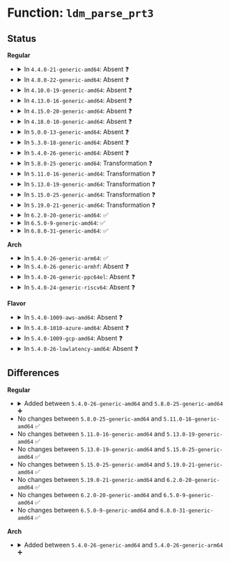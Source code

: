 # Function: <code>ldm_parse_prt3</code>

## Status
<b>Regular</b>
<ul>
<li>
<details>
<summary>In <code>4.4.0-21-generic-amd64</code>: Absent ❓</summary>

```json
{
  "name": "ldm_parse_prt3",
  "collision_type": "Unique Static",
  "inline_type": "Full",
  "funcs": [
    {
      "addr": 18446744071582844235,
      "name": "ldm_parse_prt3",
      "external": false,
      "loc": "block/partitions/ldm.c:997",
      "file": "block/partitions/ldm.c",
      "inline": "not declared, inlined",
      "caller_inline": [
        "block/partitions/ldm.c:ldm_ldmdb_add"
      ],
      "caller_func": []
    }
  ],
  "symbols": []
}
```
</details>
</li>
<li>
<details>
<summary>In <code>4.8.0-22-generic-amd64</code>: Absent ❓</summary>

```json
{
  "name": "ldm_parse_prt3",
  "collision_type": "Unique Static",
  "inline_type": "Full",
  "funcs": [
    {
      "addr": 18446744071583127817,
      "name": "ldm_parse_prt3",
      "external": false,
      "loc": "block/partitions/ldm.c:945",
      "file": "block/partitions/ldm.c",
      "inline": "not declared, inlined",
      "caller_inline": [
        "block/partitions/ldm.c:ldm_ldmdb_add"
      ],
      "caller_func": []
    }
  ],
  "symbols": []
}
```
</details>
</li>
<li>
<details>
<summary>In <code>4.10.0-19-generic-amd64</code>: Absent ❓</summary>

```json
{
  "name": "ldm_parse_prt3",
  "collision_type": "Unique Static",
  "inline_type": "Full",
  "funcs": [
    {
      "addr": 18446744071583239737,
      "name": "ldm_parse_prt3",
      "external": false,
      "loc": "block/partitions/ldm.c:945",
      "file": "block/partitions/ldm.c",
      "inline": "not declared, inlined",
      "caller_inline": [
        "block/partitions/ldm.c:ldm_ldmdb_add"
      ],
      "caller_func": []
    }
  ],
  "symbols": []
}
```
</details>
</li>
<li>
<details>
<summary>In <code>4.13.0-16-generic-amd64</code>: Absent ❓</summary>

```json
{
  "name": "ldm_parse_prt3",
  "collision_type": "Unique Static",
  "inline_type": "Full",
  "funcs": [
    {
      "addr": 18446744071583293224,
      "name": "ldm_parse_prt3",
      "external": false,
      "loc": "block/partitions/ldm.c:945",
      "file": "block/partitions/ldm.c",
      "inline": "not declared, inlined",
      "caller_inline": [
        "block/partitions/ldm.c:ldm_ldmdb_add"
      ],
      "caller_func": []
    }
  ],
  "symbols": []
}
```
</details>
</li>
<li>
<details>
<summary>In <code>4.15.0-20-generic-amd64</code>: Absent ❓</summary>

```json
{
  "name": "ldm_parse_prt3",
  "collision_type": "Unique Static",
  "inline_type": "Full",
  "funcs": [
    {
      "addr": 18446744071583474308,
      "name": "ldm_parse_prt3",
      "external": false,
      "loc": "block/partitions/ldm.c:945",
      "file": "block/partitions/ldm.c",
      "inline": "not declared, inlined",
      "caller_inline": [
        "block/partitions/ldm.c:ldm_ldmdb_add"
      ],
      "caller_func": []
    }
  ],
  "symbols": []
}
```
</details>
</li>
<li>
<details>
<summary>In <code>4.18.0-10-generic-amd64</code>: Absent ❓</summary>

```json
{
  "name": "ldm_parse_prt3",
  "collision_type": "Unique Static",
  "inline_type": "Full",
  "funcs": [
    {
      "addr": 18446744071583686791,
      "name": "ldm_parse_prt3",
      "external": false,
      "loc": "block/partitions/ldm.c:945",
      "file": "block/partitions/ldm.c",
      "inline": "not declared, inlined",
      "caller_inline": [
        "block/partitions/ldm.c:ldm_ldmdb_add"
      ],
      "caller_func": []
    }
  ],
  "symbols": []
}
```
</details>
</li>
<li>
<details>
<summary>In <code>5.0.0-13-generic-amd64</code>: Absent ❓</summary>

```json
{
  "name": "ldm_parse_prt3",
  "collision_type": "Unique Static",
  "inline_type": "Full",
  "funcs": [
    {
      "addr": 18446744071583794363,
      "name": "ldm_parse_prt3",
      "external": false,
      "loc": "block/partitions/ldm.c:942",
      "file": "block/partitions/ldm.c",
      "inline": "not declared, inlined",
      "caller_inline": [
        "block/partitions/ldm.c:ldm_ldmdb_add"
      ],
      "caller_func": []
    }
  ],
  "symbols": []
}
```
</details>
</li>
<li>
<details>
<summary>In <code>5.3.0-18-generic-amd64</code>: Absent ❓</summary>

```json
{
  "name": "ldm_parse_prt3",
  "collision_type": "Unique Static",
  "inline_type": "Full",
  "funcs": [
    {
      "addr": 18446744071583984939,
      "name": "ldm_parse_prt3",
      "external": false,
      "loc": "block/partitions/ldm.c:928",
      "file": "block/partitions/ldm.c",
      "inline": "not declared, inlined",
      "caller_inline": [
        "block/partitions/ldm.c:ldm_ldmdb_add"
      ],
      "caller_func": []
    }
  ],
  "symbols": []
}
```
</details>
</li>
<li>
<details>
<summary>In <code>5.4.0-26-generic-amd64</code>: Absent ❓</summary>

```json
{
  "name": "ldm_parse_prt3",
  "collision_type": "Unique Static",
  "inline_type": "Full",
  "funcs": [
    {
      "addr": 18446744071584088315,
      "name": "ldm_parse_prt3",
      "external": false,
      "loc": "block/partitions/ldm.c:928",
      "file": "block/partitions/ldm.c",
      "inline": "not declared, inlined",
      "caller_inline": [
        "block/partitions/ldm.c:ldm_ldmdb_add"
      ],
      "caller_func": []
    }
  ],
  "symbols": []
}
```
</details>
</li>
<li>
<details>
<summary>In <code>5.8.0-25-generic-amd64</code>: Transformation ❓</summary>

```c
bool ldm_parse_prt3(const u8 * buffer, int buflen, struct vblk * vb)
```

```json
{
  "name": "ldm_parse_prt3",
  "collision_type": "Unique Static",
  "inline_type": "No",
  "funcs": [
    {
      "addr": 0,
      "name": "ldm_parse_prt3",
      "external": false,
      "loc": "block/partitions/ldm.c:928",
      "file": "block/partitions/ldm.c",
      "inline": "seen, unknown",
      "caller_inline": [],
      "caller_func": [
        "block/partitions/ldm.c:ldm_parse_vblk"
      ]
    }
  ],
  "symbols": [
    {
      "addr": 18446744071584482208,
      "name": "ldm_parse_prt3",
      "section": ".text",
      "bind": "STB_LOCAL",
      "size": 395
    },
    {
      "addr": 18446744071584489650,
      "name": "ldm_parse_prt3.cold",
      "section": ".text",
      "bind": "STB_LOCAL",
      "size": 230
    }
  ]
}
```
</details>
</li>
<li>
<details>
<summary>In <code>5.11.0-16-generic-amd64</code>: Transformation ❓</summary>

```c
bool ldm_parse_prt3(const u8 * buffer, int buflen, struct vblk * vb)
```

```json
{
  "name": "ldm_parse_prt3",
  "collision_type": "Unique Static",
  "inline_type": "No",
  "funcs": [
    {
      "addr": 0,
      "name": "ldm_parse_prt3",
      "external": false,
      "loc": "block/partitions/ldm.c:928",
      "file": "block/partitions/ldm.c",
      "inline": "seen, unknown",
      "caller_inline": [],
      "caller_func": [
        "block/partitions/ldm.c:ldm_parse_vblk"
      ]
    }
  ],
  "symbols": [
    {
      "addr": 18446744071584595600,
      "name": "ldm_parse_prt3",
      "section": ".text",
      "bind": "STB_LOCAL",
      "size": 395
    },
    {
      "addr": 18446744071591374767,
      "name": "ldm_parse_prt3.cold",
      "section": ".text",
      "bind": "STB_LOCAL",
      "size": 230
    }
  ]
}
```
</details>
</li>
<li>
<details>
<summary>In <code>5.13.0-19-generic-amd64</code>: Transformation ❓</summary>

```c
bool ldm_parse_prt3(const u8 * buffer, int buflen, struct vblk * vb)
```

```json
{
  "name": "ldm_parse_prt3",
  "collision_type": "Unique Static",
  "inline_type": "No",
  "funcs": [
    {
      "addr": 0,
      "name": "ldm_parse_prt3",
      "external": false,
      "loc": "block/partitions/ldm.c:928",
      "file": "block/partitions/ldm.c",
      "inline": "seen, unknown",
      "caller_inline": [],
      "caller_func": [
        "block/partitions/ldm.c:ldm_parse_vblk"
      ]
    }
  ],
  "symbols": [
    {
      "addr": 18446744071584627056,
      "name": "ldm_parse_prt3",
      "section": ".text",
      "bind": "STB_LOCAL",
      "size": 397
    },
    {
      "addr": 18446744071591317114,
      "name": "ldm_parse_prt3.cold",
      "section": ".text",
      "bind": "STB_LOCAL",
      "size": 232
    }
  ]
}
```
</details>
</li>
<li>
<details>
<summary>In <code>5.15.0-25-generic-amd64</code>: Transformation ❓</summary>

```c
bool ldm_parse_prt3(const u8 * buffer, int buflen, struct vblk * vb)
```

```json
{
  "name": "ldm_parse_prt3",
  "collision_type": "Unique Static",
  "inline_type": "No",
  "funcs": [
    {
      "addr": 0,
      "name": "ldm_parse_prt3",
      "external": false,
      "loc": "block/partitions/ldm.c:928",
      "file": "block/partitions/ldm.c",
      "inline": "seen, unknown",
      "caller_inline": [],
      "caller_func": [
        "block/partitions/ldm.c:ldm_parse_vblk"
      ]
    }
  ],
  "symbols": [
    {
      "addr": 18446744071585042368,
      "name": "ldm_parse_prt3",
      "section": ".text",
      "bind": "STB_LOCAL",
      "size": 397
    },
    {
      "addr": 18446744071592317154,
      "name": "ldm_parse_prt3.cold",
      "section": ".text",
      "bind": "STB_LOCAL",
      "size": 232
    }
  ]
}
```
</details>
</li>
<li>
<details>
<summary>In <code>5.19.0-21-generic-amd64</code>: Transformation ❓</summary>

```c
bool ldm_parse_prt3(const u8 * buffer, int buflen, struct vblk * vb)
```

```json
{
  "name": "ldm_parse_prt3",
  "collision_type": "Unique Static",
  "inline_type": "No",
  "funcs": [
    {
      "addr": 0,
      "name": "ldm_parse_prt3",
      "external": false,
      "loc": "block/partitions/ldm.c:921",
      "file": "block/partitions/ldm.c",
      "inline": "seen, unknown",
      "caller_inline": [],
      "caller_func": [
        "block/partitions/ldm.c:ldm_parse_vblk"
      ]
    }
  ],
  "symbols": [
    {
      "addr": 18446744071585761504,
      "name": "ldm_parse_prt3",
      "section": ".text",
      "bind": "STB_LOCAL",
      "size": 418
    },
    {
      "addr": 18446744071594101743,
      "name": "ldm_parse_prt3.cold",
      "section": ".text",
      "bind": "STB_LOCAL",
      "size": 232
    }
  ]
}
```
</details>
</li>
<li>
<details>
<summary>In <code>6.2.0-20-generic-amd64</code>: ✅</summary>

```c
bool ldm_parse_prt3(const u8 * buffer, int buflen, struct vblk * vb)
```

```json
{
  "name": "ldm_parse_prt3",
  "collision_type": "Unique Static",
  "inline_type": "No",
  "funcs": [
    {
      "addr": 18446744071586543888,
      "name": "ldm_parse_prt3",
      "external": false,
      "loc": "block/partitions/ldm.c:921",
      "file": "block/partitions/ldm.c",
      "inline": "seen, unknown",
      "caller_inline": [],
      "caller_func": [
        "block/partitions/ldm.c:ldm_parse_vblk"
      ]
    }
  ],
  "symbols": [
    {
      "addr": 18446744071586543888,
      "name": "ldm_parse_prt3",
      "section": ".text",
      "bind": "STB_LOCAL",
      "size": 631
    }
  ]
}
```
</details>
</li>
<li>
<details>
<summary>In <code>6.5.0-9-generic-amd64</code>: ✅</summary>

```c
bool ldm_parse_prt3(const u8 * buffer, int buflen, struct vblk * vb)
```

```json
{
  "name": "ldm_parse_prt3",
  "collision_type": "Unique Static",
  "inline_type": "No",
  "funcs": [
    {
      "addr": 18446744071586794672,
      "name": "ldm_parse_prt3",
      "external": false,
      "loc": "block/partitions/ldm.c:921",
      "file": "block/partitions/ldm.c",
      "inline": "seen, unknown",
      "caller_inline": [],
      "caller_func": [
        "block/partitions/ldm.c:ldm_parse_vblk"
      ]
    }
  ],
  "symbols": [
    {
      "addr": 18446744071586794672,
      "name": "ldm_parse_prt3",
      "section": ".text",
      "bind": "STB_LOCAL",
      "size": 642
    }
  ]
}
```
</details>
</li>
<li>
<details>
<summary>In <code>6.8.0-31-generic-amd64</code>: ✅</summary>

```c
bool ldm_parse_prt3(const u8 * buffer, int buflen, struct vblk * vb)
```

```json
{
  "name": "ldm_parse_prt3",
  "collision_type": "Unique Static",
  "inline_type": "No",
  "funcs": [
    {
      "addr": 18446744071587071504,
      "name": "ldm_parse_prt3",
      "external": false,
      "loc": "block/partitions/ldm.c:921",
      "file": "block/partitions/ldm.c",
      "inline": "seen, unknown",
      "caller_inline": [],
      "caller_func": [
        "block/partitions/ldm.c:ldm_parse_vblk"
      ]
    }
  ],
  "symbols": [
    {
      "addr": 18446744071587071504,
      "name": "ldm_parse_prt3",
      "section": ".text",
      "bind": "STB_LOCAL",
      "size": 642
    }
  ]
}
```
</details>
</li>
</ul>
<b>Arch</b>
<ul>
<li>
<details>
<summary>In <code>5.4.0-26-generic-arm64</code>: ✅</summary>

```c
bool ldm_parse_prt3(const u8 * buffer, int buflen, struct vblk * vb)
```

```json
{
  "name": "ldm_parse_prt3",
  "collision_type": "Unique Static",
  "inline_type": "No",
  "funcs": [
    {
      "addr": 18446603336495931776,
      "name": "ldm_parse_prt3",
      "external": false,
      "loc": "block/partitions/ldm.c:928",
      "file": "block/partitions/ldm.c",
      "inline": "seen, unknown",
      "caller_inline": [],
      "caller_func": [
        "block/partitions/ldm.c:ldm_ldmdb_add"
      ]
    }
  ],
  "symbols": [
    {
      "addr": 18446603336495931776,
      "name": "ldm_parse_prt3",
      "section": ".text",
      "bind": "STB_LOCAL",
      "size": 732
    }
  ]
}
```
</details>
</li>
<li>
<details>
<summary>In <code>5.4.0-26-generic-armhf</code>: Absent ❓</summary>

```json
{
  "name": "ldm_parse_prt3",
  "collision_type": "Unique Static",
  "inline_type": "Full",
  "funcs": [
    {
      "addr": 3229274128,
      "name": "ldm_parse_prt3",
      "external": false,
      "loc": "block/partitions/ldm.c:928",
      "file": "block/partitions/ldm.c",
      "inline": "not declared, inlined",
      "caller_inline": [
        "block/partitions/ldm.c:ldm_ldmdb_add"
      ],
      "caller_func": []
    }
  ],
  "symbols": []
}
```
</details>
</li>
<li>
<details>
<summary>In <code>5.4.0-26-generic-ppc64el</code>: Absent ❓</summary>

```json
{
  "name": "ldm_parse_prt3",
  "collision_type": "Unique Static",
  "inline_type": "Full",
  "funcs": [
    {
      "addr": 13835058055290146192,
      "name": "ldm_parse_prt3",
      "external": false,
      "loc": "block/partitions/ldm.c:928",
      "file": "block/partitions/ldm.c",
      "inline": "not declared, inlined",
      "caller_inline": [
        "block/partitions/ldm.c:ldm_ldmdb_add"
      ],
      "caller_func": []
    }
  ],
  "symbols": []
}
```
</details>
</li>
<li>
<details>
<summary>In <code>5.4.0-24-generic-riscv64</code>: Absent ❓</summary>

```json
{
  "name": "ldm_parse_prt3",
  "collision_type": "Unique Static",
  "inline_type": "Full",
  "funcs": [
    {
      "addr": 18446743936275045560,
      "name": "ldm_parse_prt3",
      "external": false,
      "loc": "block/partitions/ldm.c:928",
      "file": "block/partitions/ldm.c",
      "inline": "not declared, inlined",
      "caller_inline": [
        "block/partitions/ldm.c:ldm_ldmdb_add"
      ],
      "caller_func": []
    }
  ],
  "symbols": []
}
```
</details>
</li>
</ul>
<b>Flavor</b>
<ul>
<li>
<details>
<summary>In <code>5.4.0-1009-aws-amd64</code>: Absent ❓</summary>

```json
{
  "name": "ldm_parse_prt3",
  "collision_type": "Unique Static",
  "inline_type": "Full",
  "funcs": [
    {
      "addr": 18446744071584057051,
      "name": "ldm_parse_prt3",
      "external": false,
      "loc": "block/partitions/ldm.c:928",
      "file": "block/partitions/ldm.c",
      "inline": "not declared, inlined",
      "caller_inline": [
        "block/partitions/ldm.c:ldm_ldmdb_add"
      ],
      "caller_func": []
    }
  ],
  "symbols": []
}
```
</details>
</li>
<li>
<details>
<summary>In <code>5.4.0-1010-azure-amd64</code>: Absent ❓</summary>

```json
{
  "name": "ldm_parse_prt3",
  "collision_type": "Unique Static",
  "inline_type": "Full",
  "funcs": [
    {
      "addr": 18446744071583992811,
      "name": "ldm_parse_prt3",
      "external": false,
      "loc": "block/partitions/ldm.c:928",
      "file": "block/partitions/ldm.c",
      "inline": "not declared, inlined",
      "caller_inline": [
        "block/partitions/ldm.c:ldm_ldmdb_add"
      ],
      "caller_func": []
    }
  ],
  "symbols": []
}
```
</details>
</li>
<li>
<details>
<summary>In <code>5.4.0-1009-gcp-amd64</code>: Absent ❓</summary>

```json
{
  "name": "ldm_parse_prt3",
  "collision_type": "Unique Static",
  "inline_type": "Full",
  "funcs": [
    {
      "addr": 18446744071584040811,
      "name": "ldm_parse_prt3",
      "external": false,
      "loc": "block/partitions/ldm.c:928",
      "file": "block/partitions/ldm.c",
      "inline": "not declared, inlined",
      "caller_inline": [
        "block/partitions/ldm.c:ldm_ldmdb_add"
      ],
      "caller_func": []
    }
  ],
  "symbols": []
}
```
</details>
</li>
<li>
<details>
<summary>In <code>5.4.0-26-lowlatency-amd64</code>: Absent ❓</summary>

```json
{
  "name": "ldm_parse_prt3",
  "collision_type": "Unique Static",
  "inline_type": "Full",
  "funcs": [
    {
      "addr": 18446744071584143307,
      "name": "ldm_parse_prt3",
      "external": false,
      "loc": "block/partitions/ldm.c:928",
      "file": "block/partitions/ldm.c",
      "inline": "not declared, inlined",
      "caller_inline": [
        "block/partitions/ldm.c:ldm_ldmdb_add"
      ],
      "caller_func": []
    }
  ],
  "symbols": []
}
```
</details>
</li>
</ul>

## Differences
<b>Regular</b>
<ul>
<li>
<details>
<summary>Added between <code>5.4.0-26-generic-amd64</code> and <code>5.8.0-25-generic-amd64</code> ➕</summary>

```c
bool ldm_parse_prt3(const u8 * buffer, int buflen, struct vblk * vb)
```
</details>
</li>
<li>
No changes between <code>5.8.0-25-generic-amd64</code> and <code>5.11.0-16-generic-amd64</code> ✅
</li>
<li>
No changes between <code>5.11.0-16-generic-amd64</code> and <code>5.13.0-19-generic-amd64</code> ✅
</li>
<li>
No changes between <code>5.13.0-19-generic-amd64</code> and <code>5.15.0-25-generic-amd64</code> ✅
</li>
<li>
No changes between <code>5.15.0-25-generic-amd64</code> and <code>5.19.0-21-generic-amd64</code> ✅
</li>
<li>
No changes between <code>5.19.0-21-generic-amd64</code> and <code>6.2.0-20-generic-amd64</code> ✅
</li>
<li>
No changes between <code>6.2.0-20-generic-amd64</code> and <code>6.5.0-9-generic-amd64</code> ✅
</li>
<li>
No changes between <code>6.5.0-9-generic-amd64</code> and <code>6.8.0-31-generic-amd64</code> ✅
</li>
</ul>
<b>Arch</b>
<ul>
<li>
<details>
<summary>Added between <code>5.4.0-26-generic-amd64</code> and <code>5.4.0-26-generic-arm64</code> ➕</summary>

```c
bool ldm_parse_prt3(const u8 * buffer, int buflen, struct vblk * vb)
```
</details>
</li>
</ul>

